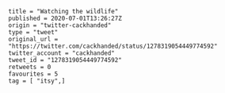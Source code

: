 ```
title = "Watching the wildlife"
published = 2020-07-01T13:26:27Z
origin = "twitter-cackhanded"
type = "tweet"
original_url = "https://twitter.com/cackhanded/status/1278319054449774592"
twitter_account = "cackhanded"
tweet_id = "1278319054449774592"
retweets = 0
favourites = 5
tag = [ "itsy",]
```

<p class='image'><img src='https://mnf.m17s.net/2020/07/01/Eb2AY-YWAAAxbLg.jpg' alt=''></p>


